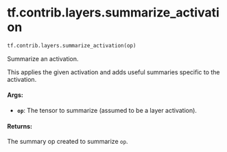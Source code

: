 <div itemscope itemtype="http://developers.google.com/ReferenceObject">
<meta itemprop="name" content="tf.contrib.layers.summarize_activation" />
<meta itemprop="path" content="Stable" />
</div>

# tf.contrib.layers.summarize_activation

``` python
tf.contrib.layers.summarize_activation(op)
```

Summarize an activation.

This applies the given activation and adds useful summaries specific to the
activation.

#### Args:

* <b>`op`</b>: The tensor to summarize (assumed to be a layer activation).

#### Returns:

The summary op created to summarize `op`.